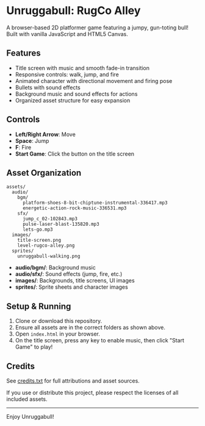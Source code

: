# Unruggabull: RugCo Alley

A browser-based 2D platformer game featuring a jumpy, gun-toting bull! Built with vanilla JavaScript and HTML5 Canvas.

## Features
- Title screen with music and smooth fade-in transition
- Responsive controls: walk, jump, and fire
- Animated character with directional movement and firing pose
- Bullets with sound effects
- Background music and sound effects for actions
- Organized asset structure for easy expansion

## Controls
- **Left/Right Arrow**: Move
- **Space**: Jump
- **F**: Fire
- **Start Game**: Click the button on the title screen

## Asset Organization
```
assets/
  audio/
    bgm/
      platform-shoes-8-bit-chiptune-instrumental-336417.mp3
      energetic-action-rock-music-336531.mp3
    sfx/
      jump_c_02-102843.mp3
      pulse-laser-blast-135820.mp3
      lets-go.mp3
  images/
    title-screen.png
    level-rugco-alley.png
  sprites/
    unruggabull-walking.png
```

- **audio/bgm/**: Background music
- **audio/sfx/**: Sound effects (jump, fire, etc.)
- **images/**: Backgrounds, title screens, UI images
- **sprites/**: Sprite sheets and character images

## Setup & Running
1. Clone or download this repository.
2. Ensure all assets are in the correct folders as shown above.
3. Open `index.html` in your browser.
4. On the title screen, press any key to enable music, then click "Start Game" to play!

## Credits

See [credits.txt](credits.txt) for full attributions and asset sources.

If you use or distribute this project, please respect the licenses of all included assets.

---

Enjoy Unruggabull!
